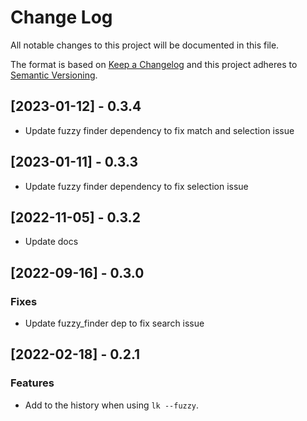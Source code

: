 # Change Log

All notable changes to this project will be documented in this file.

The format is based on [Keep a Changelog](https://keepachangelog.com/en/1.0.0/) and this project adheres to [Semantic Versioning](https://semver.org/).

## [2023-01-12] - 0.3.4
 - Update fuzzy finder dependency to fix match and selection issue

## [2023-01-11] - 0.3.3
 - Update fuzzy finder dependency to fix selection issue
  
## [2022-11-05] - 0.3.2
 - Update docs

## [2022-09-16] - 0.3.0

### Fixes
 - Update fuzzy_finder dep to fix search issue

## [2022-02-18] - 0.2.1

### Features
 - Add to the history when using `lk --fuzzy`. 

